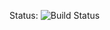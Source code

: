 Status: ![Build Status](http://builds.dequecloud.com:8088/bamboo/plugins/servlet/buildStatusImage/KSD-RULE)
